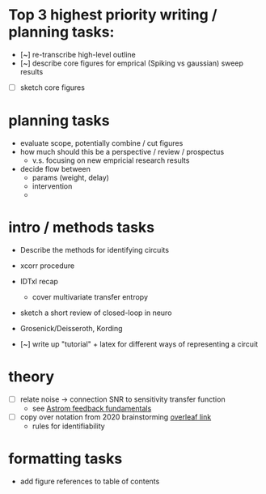 # Top 3 highest priority writing / planning tasks:
 - [~] re-transcribe high-level outline 
 - [~] describe core figures for emprical (Spiking vs gaussian) sweep results 
 - [ ] sketch core figures 

# planning tasks 
- evaluate scope, potentially combine / cut figures
- how much should this be a perspective / review / prospectus 
  - v.s. focusing on new empricial research results
- decide flow between 
  - params (weight, delay)
  - intervention 
  - 
# intro / methods tasks
 - Describe the methods for identifying circuits
  - xcorr procedure 
  - IDTxl recap 
    - cover multivariate transfer entropy 
  
 - sketch a short review of closed-loop in neuro
  - Grosenick/Deisseroth, Kording 
  
 - [~] write up "tutorial" + latex for different ways of representing a circuit

# theory 
- [ ] relate noise → connection SNR to sensitivity transfer function 
  - see [Astrom feedback fundamentals](https://www.cds.caltech.edu/~murray/courses/cds101/fa02/caltech/astrom-ch5.pdf)
- [ ] copy over notation from 2020 brainstorming [overleaf link](https://www.overleaf.com/project/5e8232cd6157d200014b52d4)
  - rules for identifiability 
  
# formatting tasks 
- add figure references to table of contents  